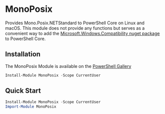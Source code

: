 # MonoPosix

Provides Mono.Posix.NETStandard to PowerShell Core on Linux and macOS. This module does not provide any functions but serves as a convenient way to add the [Microsoft.Windows.Compatibility nuget package](https://www.nuget.org/packages/Mono.Posix.NETStandard/) to PowerShell Core.

## Installation

The MonoPosix Module is available on the [PowerShell Gallery](https://www.powershellgallery.com/packages/MonoPosix)

```powershell
Install-Module MonoPosix -Scope CurrentUser
```

## Quick Start

```powershell
Install-Module MonoPosix -Scope CurrentUser
Import-Module MonoPosix
```
